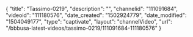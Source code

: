 {
    "title": "Tassimo-0219",
    "description": "",
    "channelid": "111091684",
    "videoid": "111180576",
    "date_created": "1502924779",
    "date_modified": "1504049177",
    "type": "captivate",
    "layout": "channelVideo",
    "url": "\/bbbusa-latest-videos\/tassimo-0219\/111091684-111180576"
}